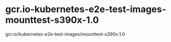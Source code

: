 # gcr.io-kubernetes-e2e-test-images-mounttest-s390x-1.0
gcr.io/kubernetes-e2e-test-images/mounttest-s390x:1.0

